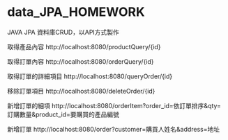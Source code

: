 # data_JPA_HOMEWORK
JAVA JPA 資料庫CRUD，以API方式製作

取得產品內容
http://localhost:8080/productQuery/{id}

取得訂單內容
http://localhost:8080/orderQuery/{id}

取得訂單的詳細項目
http://localhost:8080/queryOrder/{id}

移除訂單項目
http://localhost:8080/deleteOrder/{id}

新增訂單的細項
http://localhost:8080/orderItem?order_id=依訂單排序&qty=訂購數量&product_id=要購買的產品編號

新增訂單
http://localhost:8080/order?customer=購買人姓名&address=地址

